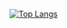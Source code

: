 [![Top Langs](https://github-readme-stats.vercel.app/api/top-langs/?username=monemiruku&layout=compact&theme=onedark)](https://github.com/anuraghazra/github-readme-stats)
